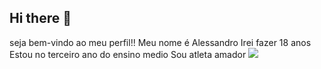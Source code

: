 ## Hi there 👋
seja bem-vindo ao meu perfil!!
Meu nome é Alessandro
Irei fazer 18 anos
Estou no terceiro ano do ensino medio
Sou atleta amador
![](https://media.tenor.com/xo_VcKlhZiYAAAAM/vinijr.gif)
